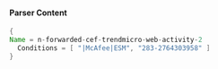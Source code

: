 #### Parser Content
```Java
{
Name = n-forwarded-cef-trendmicro-web-activity-2
  Conditions = [ "|McAfee|ESM", "283-2764303958" ]
}
```